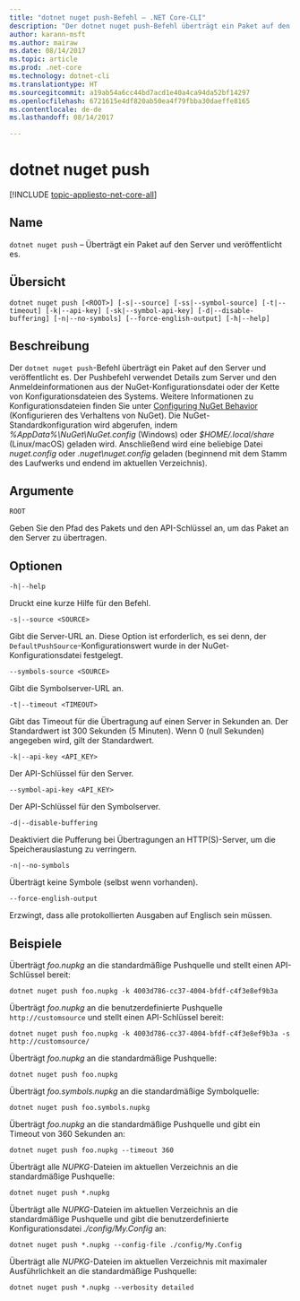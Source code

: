 ```yaml
---
title: "dotnet nuget push-Befehl – .NET Core-CLI"
description: "Der dotnet nuget push-Befehl überträgt ein Paket auf den Server und veröffentlicht es."
author: karann-msft
ms.author: mairaw
ms.date: 08/14/2017
ms.topic: article
ms.prod: .net-core
ms.technology: dotnet-cli
ms.translationtype: HT
ms.sourcegitcommit: a19ab54a6cc44bd7acd1e40a4ca94da52bf14297
ms.openlocfilehash: 6721615e4df820ab50ea4f79fbba30daeffe8165
ms.contentlocale: de-de
ms.lasthandoff: 08/14/2017

---
```

# <a name="dotnet-nuget-push"></a>dotnet nuget push

[!INCLUDE [topic-appliesto-net-core-all](../../../includes/topic-appliesto-net-core-all.md)]

## <a name="name"></a>Name

`dotnet nuget push` – Überträgt ein Paket auf den Server und veröffentlicht es.

## <a name="synopsis"></a>Übersicht

`dotnet nuget push [<ROOT>] [-s|--source] [-ss|--symbol-source] [-t|--timeout] [-k|--api-key] [-sk|--symbol-api-key] [-d|--disable-buffering] [-n|--no-symbols] [--force-english-output] [-h|--help]`

## <a name="description"></a>Beschreibung

Der `dotnet nuget push`-Befehl überträgt ein Paket auf den Server und veröffentlicht es. Der Pushbefehl verwendet Details zum Server und den Anmeldeinformationen aus der NuGet-Konfigurationsdatei oder der Kette von Konfigurationsdateien des Systems. Weitere Informationen zu Konfigurationsdateien finden Sie unter [Configuring NuGet Behavior](/nuget/consume-packages/configuring-nuget-behavior) (Konfigurieren des Verhaltens von NuGet). Die NuGet-Standardkonfiguration wird abgerufen, indem *%AppData%\NuGet\NuGet.config* (Windows) oder *$HOME/.local/share* (Linux/macOS) geladen wird. Anschließend wird eine beliebige Datei *nuget.config* oder *.nuget\nuget.config* geladen (beginnend mit dem Stamm des Laufwerks und endend im aktuellen Verzeichnis).

## <a name="arguments"></a>Argumente

`ROOT`

Geben Sie den Pfad des Pakets und den API-Schlüssel an, um das Paket an den Server zu übertragen.

## <a name="options"></a>Optionen

`-h|--help`

Druckt eine kurze Hilfe für den Befehl.

`-s|--source <SOURCE>`

Gibt die Server-URL an. Diese Option ist erforderlich, es sei denn, der `DefaultPushSource`-Konfigurationswert wurde in der NuGet-Konfigurationsdatei festgelegt.

`--symbols-source <SOURCE>`

Gibt die Symbolserver-URL an.

`-t|--timeout <TIMEOUT>`

Gibt das Timeout für die Übertragung auf einen Server in Sekunden an. Der Standardwert ist 300 Sekunden (5 Minuten). Wenn 0 (null Sekunden) angegeben wird, gilt der Standardwert.

`-k|--api-key <API_KEY>`

Der API-Schlüssel für den Server.

`--symbol-api-key <API_KEY>`

Der API-Schlüssel für den Symbolserver.

`-d|--disable-buffering`

Deaktiviert die Pufferung bei Übertragungen an HTTP(S)-Server, um die Speicherauslastung zu verringern.

`-n|--no-symbols`

Überträgt keine Symbole (selbst wenn vorhanden).

`--force-english-output`

Erzwingt, dass alle protokollierten Ausgaben auf Englisch sein müssen.

## <a name="examples"></a>Beispiele

Überträgt *foo.nupkg* an die standardmäßige Pushquelle und stellt einen API-Schlüssel bereit:

`dotnet nuget push foo.nupkg -k 4003d786-cc37-4004-bfdf-c4f3e8ef9b3a`

Überträgt *foo.nupkg* an die benutzerdefinierte Pushquelle `http://customsource` und stellt einen API-Schlüssel bereit:

`dotnet nuget push foo.nupkg -k 4003d786-cc37-4004-bfdf-c4f3e8ef9b3a -s http://customsource/`

Überträgt *foo.nupkg* an die standardmäßige Pushquelle:

`dotnet nuget push foo.nupkg`

Überträgt *foo.symbols.nupkg* an die standardmäßige Symbolquelle:

`dotnet nuget push foo.symbols.nupkg`

Überträgt *foo.nupkg* an die standardmäßige Pushquelle und gibt ein Timeout von 360 Sekunden an:

`dotnet nuget push foo.nupkg --timeout 360`

Überträgt alle *NUPKG*-Dateien im aktuellen Verzeichnis an die standardmäßige Pushquelle:

`dotnet nuget push *.nupkg`

Überträgt alle *NUPKG*-Dateien im aktuellen Verzeichnis an die standardmäßige Pushquelle und gibt die benutzerdefinierte Konfigurationsdatei *./config/My.Config* an:

`dotnet nuget push *.nupkg --config-file ./config/My.Config`

Überträgt alle *NUPKG*-Dateien im aktuellen Verzeichnis mit maximaler Ausführlichkeit an die standardmäßige Pushquelle:

`dotnet nuget push *.nupkg --verbosity detailed`

